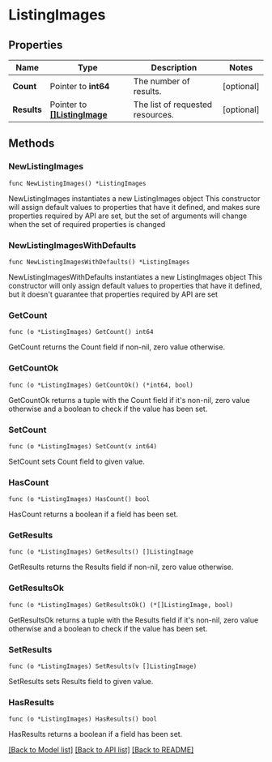 # ListingImages

## Properties

Name | Type | Description | Notes
------------ | ------------- | ------------- | -------------
**Count** | Pointer to **int64** | The number of results. | [optional] 
**Results** | Pointer to [**[]ListingImage**](ListingImage.md) | The list of requested resources. | [optional] 

## Methods

### NewListingImages

`func NewListingImages() *ListingImages`

NewListingImages instantiates a new ListingImages object
This constructor will assign default values to properties that have it defined,
and makes sure properties required by API are set, but the set of arguments
will change when the set of required properties is changed

### NewListingImagesWithDefaults

`func NewListingImagesWithDefaults() *ListingImages`

NewListingImagesWithDefaults instantiates a new ListingImages object
This constructor will only assign default values to properties that have it defined,
but it doesn't guarantee that properties required by API are set

### GetCount

`func (o *ListingImages) GetCount() int64`

GetCount returns the Count field if non-nil, zero value otherwise.

### GetCountOk

`func (o *ListingImages) GetCountOk() (*int64, bool)`

GetCountOk returns a tuple with the Count field if it's non-nil, zero value otherwise
and a boolean to check if the value has been set.

### SetCount

`func (o *ListingImages) SetCount(v int64)`

SetCount sets Count field to given value.

### HasCount

`func (o *ListingImages) HasCount() bool`

HasCount returns a boolean if a field has been set.

### GetResults

`func (o *ListingImages) GetResults() []ListingImage`

GetResults returns the Results field if non-nil, zero value otherwise.

### GetResultsOk

`func (o *ListingImages) GetResultsOk() (*[]ListingImage, bool)`

GetResultsOk returns a tuple with the Results field if it's non-nil, zero value otherwise
and a boolean to check if the value has been set.

### SetResults

`func (o *ListingImages) SetResults(v []ListingImage)`

SetResults sets Results field to given value.

### HasResults

`func (o *ListingImages) HasResults() bool`

HasResults returns a boolean if a field has been set.


[[Back to Model list]](../README.md#documentation-for-models) [[Back to API list]](../README.md#documentation-for-api-endpoints) [[Back to README]](../README.md)


